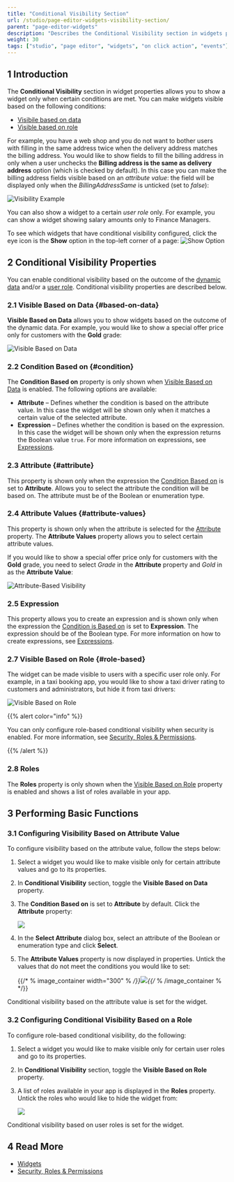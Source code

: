 ```yaml
---
title: "Conditional Visibility Section"
url: /studio/page-editor-widgets-visibility-section/
parent: "page-editor-widgets"
description: "Describes the Conditional Visibility section in widgets properties in Mendix Studio."
weight: 30
tags: ["studio", "page editor", "widgets", "on click action", "events"]
---
```


## 1 Introduction 

The **Conditional Visibility** section in widget properties allows you to show a widget only when certain conditions are met. You can make widgets visible based on the following conditions:

* [Visibile based on data](#based-on-data)
* [Visible based on role](#role-based) 

For example, you have a web shop and you do not want to bother users with filling in the same address twice when the delivery address matches the billing address. You would like to show fields to fill the billing address in only when a user unchecks the **Billing address is the same as delivery address** option (which is checked by default). In this case you can make the billing address fields visible based on an *attribute value*: the field will be displayed only when the *BillingAddressSame* is unticked (set to *false*):

![Visibility Example](/attachments/studio/page-editor/page-editor-widgets/page-editor-widgets-visibility-section/attribute-based-example.png)

You can also show a widget to a certain *user role* only. For example, you can show a widget showing salary amounts only to Finance Managers. 

To see which widgets that have conditional visibility configured, click the eye icon is the **Show** option in the top-left corner of a page:
![Show Option](/attachments/studio/page-editor/page-editor-widgets/page-editor-widgets-visibility-section/highlight-conditional-items.png)

## 2 Conditional Visibility Properties

You can enable conditional visibility based on the outcome of the [dynamic data](#based-on-data) and/or a [user role](#role-based). Conditional visibility properties are described below. 

### 2.1 Visible Based on Data {#based-on-data}

**Visible Based on Data** allows you to show widgets based on the outcome of the dynamic data. For example, you would like to show a special offer price only for customers with the **Gold** grade: 

![Visible Based on Data](/attachments/studio/page-editor/page-editor-widgets/page-editor-widgets-visibility-section/visible-based-on-data.jpg)

### 2.2 Condition Based on {#condition}

The **Condition Based on** property is only shown when [Visible Based on Data](#based-on-data) is enabled. The following options are available:

* **Attribute** – Defines whether the condition is based on the attribute value. In this case the widget will be shown only when it matches a certain value of the selected attribute.
* **Expression** – Defines whether the condition is based on the expression. In this case the widget will be shown only when the expression returns the Boolean value `true`. For more information on expressions, see [Expressions](/studio/expressions/).

### 2.3 Attribute {#attribute}

This property is shown only when the expression the [Condition Based on](#condition) is set to **Attribute**. Allows you to select the attribute the condition will be based on. The attribute must be of the Boolean or enumeration type.

### 2.4 Attribute Values {#attribute-values}

This property is shown only when the attribute is selected for the [Attribute](#attribute) property. The **Attribute Values** property allows you to select certain attribute values.

If you would like to show a special offer price only for customers with the **Gold** grade, you need to select *Grade* in the **Attribute** property and *Gold* in as the **Attribute Value**:

![Attribute-Based Visibility](/attachments/studio/page-editor/page-editor-widgets/page-editor-widgets-visibility-section/attribute-based-visibility.png)

### 2.5 Expression

This property allows you to create an expression and is shown only when the expression the [Condition is Based on](#condition) is set to **Expression**. The expression should be of the Boolean type. For more information on how to create expressions, see [Expressions](/studio/expressions/).

### 2.7 Visible Based on Role {#role-based}

The widget can be made visible to users with a specific user role only. For example, in a taxi booking app, you would like to show a taxi driver rating to customers and administrators, but hide it from taxi drivers:

![Visible Based on Role](/attachments/studio/page-editor/page-editor-widgets/page-editor-widgets-visibility-section/visible-based-on-role.jpg)

{{% alert color="info" %}}

You can only configure role-based conditional visibility when security is enabled. For more information, see [Security, Roles & Permissions](/studio/settings-security/).

{{% /alert %}}

### 2.8 Roles

The **Roles** property is only shown when the [Visible Based on Role](#role-based) property is enabled and shows a list of roles available in your app. 

## 3 Performing Basic Functions

### 3.1 Configuring Visibility Based on Attribute Value

To configure visibility based on the attribute value, follow the steps below:

1. Select a widget you would like to make visible only for certain attribute values and go to its properties.

2. In **Conditional Visibility** section, toggle the **Visible Based on Data** property.

3. The **Condition Based on** is set to **Attribute** by default. Click the **Attribute** property: 

    ![](/attachments/studio/page-editor/page-editor-widgets/page-editor-widgets-visibility-section/attribute-based-property.png)

4. In the **Select Attribute** dialog box, select an attribute of the Boolean or enumeration type and click **Select**.

5. The **Attribute Values** property is now displayed in properties. Untick the values that do not meet the conditions you would like to set:

    {{/* % image_container width="300" % */}}![](/attachments/studio/page-editor/page-editor-widgets/page-editor-widgets-visibility-section/attribute-values.png){{/* % /image_container % */}} 

Conditional visibility based on the attribute value is set for the widget.

### 3.2 Configuring Conditional Visibility Based on a Role

To configure role-based conditional visibility, do the following:

1. Select a widget you would like to make visible only for certain user roles and go to its properties.

2. In **Conditional Visibility** section, toggle the **Visible Based on Role** property.

3. A list of roles available in your app is displayed in the **Roles** property. Untick the roles who would like to hide the widget from:

    ![](/attachments/studio/page-editor/page-editor-widgets/page-editor-widgets-visibility-section/role-based-example.png)    

Conditional visibility based on user roles is set for the widget.

## 4 Read More

* [Widgets](/studio/page-editor-widgets/)
* [Security, Roles & Permissions](/studio/settings-security/)
